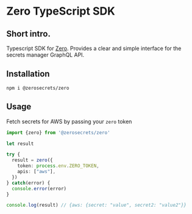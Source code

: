 # Zero TypeScript SDK

## Short intro.
Typescript SDK for [Zero](https://tryzero.com). Provides a clear and simple interface for the secrets manager GraphQL API.

## Installation
`npm i @zerosecrets/zero`

## Usage
Fetch secrets for AWS by passing your `zero` token

```typescript
import {zero} from '@zerosecrets/zero'

let result

try {
  result = zero({
    token: process.env.ZERO_TOKEN,
    apis: ["aws"],
  })
} catch(error) {
  console.error(error)
}

console.log(result) // {aws: {secret: "value", secret2: "value2"}}
```
